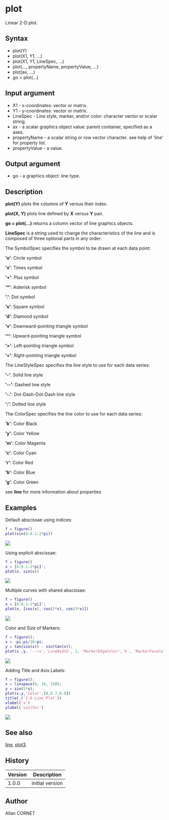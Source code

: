 # plot

Linear 2-D plot.

## Syntax

- plot(Y)
- plot(X1, Y1, ...)
- plot(X1, Y1, LineSpec, ...)
- plot(..., propertyName, propertyValue, ...)
- plot(ax, ...)
- go = plot(...)

## Input argument

- X1 - x-coordinates: vector or matrix.
- Y1 - y-coordinates: vector or matrix.
- LineSpec - Line style, marker, and/or color: character vector or scalar string.
- ax - a scalar graphics object value: parent container, specified as a axes.
- propertyName - a scalar string or row vector character. see help of 'line' for property list.
- propertyValue - a value.

## Output argument

- go - a graphics object: line type.

## Description

  <p><b>plot(Y)</b> plots the columns of <b>Y</b> versus their index.</p>
  <p><b>plot(X, Y)</b> plots line defined by <b>X</b> versus <b>Y</b> pair.</p>
  <p><b>go = plot(...)</b> returns a column vector of line graphics objects.</p>
  <p/>
  <p><b>LineSpec</b> is a string used to change the characteristics of the line and is composed of three optional parts in any order:</p>
  <p/>
  <p>The SymbolSpec specifies the symbol to be drawn at each data point:</p>
  <p><b>'o'</b>: Circle symbol</p>
  <p><b>'x'</b>: Times symbol</p>
  <p><b>'+'</b>: Plus symbol</p>
  <p><b>'*'</b>: Asterisk symbol</p>
  <p><b>'.'</b>: Dot symbol</p>
  <p><b>'s'</b>: Square symbol</p>
  <p><b>'d'</b>: Diamond symbol</p>
  <p><b>'v'</b>: Downward-pointing triangle symbol</p>
  <p><b>'^'</b>: Upward-pointing triangle symbol</p>
  <p><b>'&gt;'</b>: Left-pointing triangle symbol</p>
  <p><b>'&lt;'</b>: Right-pointing triangle symbol</p>
  <p/>
  <p>The LineStyleSpec specifies the line style to use for each data series:</p>
  <p><b>'-'</b>: Solid line style</p>
  <p><b>'--'</b>: Dashed line style</p>
  <p><b>'-.'</b>: Dot-Dash-Dot-Dash line style</p>
  <p><b>':'</b>: Dotted line style</p>
  <p/>
  <p>The ColorSpec specifies the line color to use for each data series:</p>
  <p><b>'k'</b>: Color Black</p>
  <p><b>'y'</b>: Color Yellow</p>
  <p><b>'m'</b>: Color Magenta</p>
  <p><b>'c'</b>: Color Cyan</p>
  <p><b>'r'</b>: Color Red</p>
  <p><b>'b'</b>: Color Blue</p>
  <p><b>'g'</b>: Color Green</p>
  <p/>
  <p>see <b>line</b> for more information about properties</p>

## Examples

Default abscissae using indices:

```matlab
f = figure()
plot(sin(0:0.1:2*pi))
```

<img src="plot_y_194D5EC3.svg" align="middle"/>

Using explicit abscissae:

```matlab
f = figure()
x = [0:0.1:2*pi]';
plot(x, sin(x))
```

<img src="plot_xy_14D7C1E9.svg" align="middle"/>

Multiple curves with shared abscissae:

```matlab
f = figure()
x = [0:0.1:2*pi]';
plot(x, [cos(x), cos(2*x), cos(3*x)])
```

<img src="plot_multiple_8629711E.svg" align="middle"/>

Color and Size of Markers:

```matlab
f = figure();
x = -pi:pi/10:pi;
y = tan(sin(x)) - sin(tan(x));
plot(x ,y, '--rs','LineWidth', 2, 'MarkerEdgeColor','k', 'MarkerFaceColor','g', 'MarkerSize', 11)
```

<img src="plot_markers_75AE61C9.svg" align="middle"/>

Adding Title and Axis Labels:

```matlab
f = figure();
x = linspace(0, 10, 150);
y = sin(5*x);
plot(x,y,'Color',[0,0.7,0.9])
title(_('2-D Line Plot'))
xlabel('x')
ylabel('sin(5x)')
```

<img src="plot_title_1B593B7B.svg" align="middle"/>

## See also

[line](line.md), [plot3](plot3.md).

## History

| Version | Description     |
| ------- | --------------- |
| 1.0.0   | initial version |

## Author

Allan CORNET
